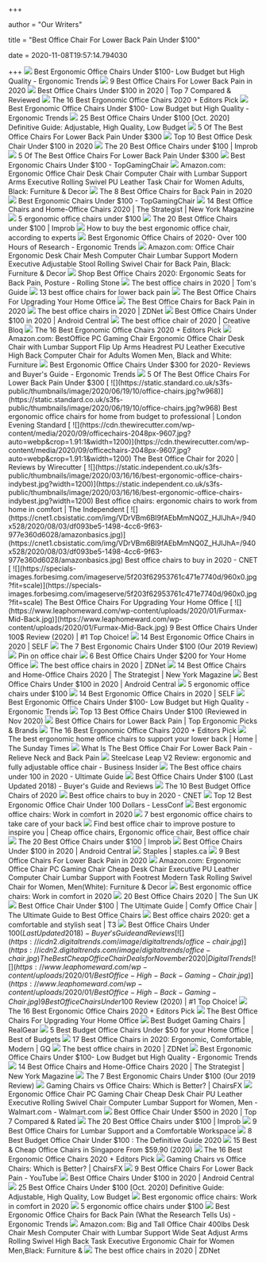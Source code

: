 +++
        
author = "Our Writers"
        
title = "Best Office Chair For Lower Back Pain Under $100"
        
date = 2020-11-08T19:57:14.794030
        
+++
[ ![](http://ergonomictrends.com/wp-content/uploads/2018/04/best-ergonomic-office-chairs-under-100-reviews.jpg)](http://ergonomictrends.com/wp-content/uploads/2018/04/best-ergonomic-office-chairs-under-100-reviews.jpg) Best Ergonomic Office Chairs Under $100- Low Budget but High Quality -  Ergonomic Trends
[ ![](https://www.btod.com/blog/wp-content/uploads/2019/11/9-best-office-chairs-lower-back-pain-blog-header-1.jpg)](https://www.btod.com/blog/wp-content/uploads/2019/11/9-best-office-chairs-lower-back-pain-blog-header-1.jpg) 9 Best Office Chairs For Lower Back Pain in 2020
[ ![](https://www.gadgetreview.com/wp-content/uploads/2020/01/best-office-chair-under-100.jpg)](https://www.gadgetreview.com/wp-content/uploads/2020/01/best-office-chair-under-100.jpg) Best Office Chairs Under $100 in 2020 | Top 7 Compared & Reviewed
[ ![](https://i.ytimg.com/vi/7YVTS6Yj4Co/maxresdefault.jpg)](https://i.ytimg.com/vi/7YVTS6Yj4Co/maxresdefault.jpg) The 16 Best Ergonomic Office Chairs 2020 + Editors Pick
[ ![](http://ergonomictrends.com/wp-content/uploads/2018/04/Jumei-high-back-mesh-chair-review.jpg)](http://ergonomictrends.com/wp-content/uploads/2018/04/Jumei-high-back-mesh-chair-review.jpg) Best Ergonomic Office Chairs Under $100- Low Budget but High Quality -  Ergonomic Trends
[ ![](https://ihomemag.com/wp-content/uploads/2018/06/Best-Office-Chairs-Under-100.jpg)](https://ihomemag.com/wp-content/uploads/2018/06/Best-Office-Chairs-Under-100.jpg) 25 Best Office Chairs Under $100 [Oct. 2020] Definitive Guide: Adjustable,  High Quality, Low Budget
[ ![](https://cdn.paindoctor.com/wp-content/uploads/2018/01/poly-bark-ergonomic-office-chair.jpg)](https://cdn.paindoctor.com/wp-content/uploads/2018/01/poly-bark-ergonomic-office-chair.jpg) 5 Of The Best Office Chairs For Lower Back Pain Under $300
[ ![](https://theluxurychairs.com/wp-content/uploads/2019/02/best-office-chair-under-100.jpg)](https://theluxurychairs.com/wp-content/uploads/2019/02/best-office-chair-under-100.jpg) Top 10 Best Office Desk Chair Under $100 in 2020
[ ![](https://cdn.improb.com/wp-content/uploads/2019/07/best-office-chairs-under-100.jpg)](https://cdn.improb.com/wp-content/uploads/2019/07/best-office-chairs-under-100.jpg) The 20 Best Office Chairs under $100 | Improb
[ ![](https://cdn.paindoctor.com/wp-content/uploads/2018/01/topsky-office-chair.jpg)](https://cdn.paindoctor.com/wp-content/uploads/2018/01/topsky-office-chair.jpg) 5 Of The Best Office Chairs For Lower Back Pain Under $300
[ ![](https://topgamingchair.com/wp-content/uploads/2019/03/Thumbnails-e1551613719241.jpg)](https://topgamingchair.com/wp-content/uploads/2019/03/Thumbnails-e1551613719241.jpg) Best Ergonomic Chairs Under $100 - TopGamingChair
[ ![](https://images-na.ssl-images-amazon.com/images/I/61oQKMFqydL._AC_SY741_.jpg)](https://images-na.ssl-images-amazon.com/images/I/61oQKMFqydL._AC_SY741_.jpg) Amazon.com: Ergonomic Office Chair Desk Chair Computer Chair with Lumbar  Support Arms Executive Rolling Swivel PU Leather Task Chair for Women  Adults, Black: Furniture & Decor
[ ![](https://www.thebalancesmb.com/thmb/9U3S19mn6KmviCa9emPCfbqumE0=/640x640/smart/filters:no_upscale()/717tpSVhAvL._SL1001_-5b5f3e8a46e0fb0050e83f91.jpg)](https://www.thebalancesmb.com/thmb/9U3S19mn6KmviCa9emPCfbqumE0=/640x640/smart/filters:no_upscale()/717tpSVhAvL._SL1001_-5b5f3e8a46e0fb0050e83f91.jpg) The 8 Best Office Chairs for Back Pain in 2020
[ ![](https://m.media-amazon.com/images/I/41S8ruCx7oL.jpg)](https://m.media-amazon.com/images/I/41S8ruCx7oL.jpg) Best Ergonomic Chairs Under $100 - TopGamingChair
[ ![](https://pyxis.nymag.com/v1/imgs/fdc/3a6/86a7075e3525ef1c07994401e3cd530a78-amazon-basics-exec-chair.rsquare.w600.jpg)](https://pyxis.nymag.com/v1/imgs/fdc/3a6/86a7075e3525ef1c07994401e3cd530a78-amazon-basics-exec-chair.rsquare.w600.jpg) 14 Best Office Chairs and Home-Office Chairs 2020 | The Strategist | New  York Magazine
[ ![](https://s.hdnux.com/photos/01/14/45/13/20075224/3/1200x0.jpg)](https://s.hdnux.com/photos/01/14/45/13/20075224/3/1200x0.jpg) 5 ergonomic office chairs under $100
[ ![](https://cdn.improb.com/wp-content/uploads/2019/07/Homall-High-Back-Gaming-Office-Chair.jpg)](https://cdn.improb.com/wp-content/uploads/2019/07/Homall-High-Back-Gaming-Office-Chair.jpg) The 20 Best Office Chairs under $100 | Improb
[ ![](https://media2.s-nbcnews.com/i/newscms/2020_25/3390893/ergonomic-office-chairs-kr-2x1-tease-200618_38008296185ce90fd52b401caf79df24.jpg)](https://media2.s-nbcnews.com/i/newscms/2020_25/3390893/ergonomic-office-chairs-kr-2x1-tease-200618_38008296185ce90fd52b401caf79df24.jpg) How to buy the best ergonomic office chair, according to experts
[ ![](http://ergonomictrends.com/wp-content/uploads/2019/01/X-Chair-X4-ergonomic-chair-review.jpg)](http://ergonomictrends.com/wp-content/uploads/2019/01/X-Chair-X4-ergonomic-chair-review.jpg) Best Ergonomic Office Chairs of 2020- Over 100 Hours of Research - Ergonomic  Trends
[ ![](https://m.media-amazon.com/images/I/61v2Wcz3VpL._AC_UL400_.jpg)](https://m.media-amazon.com/images/I/61v2Wcz3VpL._AC_UL400_.jpg) Amazon.com: Office Chair Ergonomic Desk Chair Mesh Computer Chair Lumbar  Support Modern Executive Adjustable Stool Rolling Swivel Chair for Back Pain,  Black: Furniture & Decor
[ ![](https://www.rollingstone.com/wp-content/uploads/2020/04/71TZBPWYanL._AC_SL1500_.jpg)](https://www.rollingstone.com/wp-content/uploads/2020/04/71TZBPWYanL._AC_SL1500_.jpg) Shop Best Office Chairs 2020: Ergonomic Seats for Back Pain, Posture -  Rolling Stone
[ ![](https://cdn.mos.cms.futurecdn.net/chg3AGHkpwVFcZeK26TKuA-1200-80.jpg)](https://cdn.mos.cms.futurecdn.net/chg3AGHkpwVFcZeK26TKuA-1200-80.jpg) The best office chairs in 2020 | Tom's Guide
[ ![](https://kickofftech.com/wp-content/uploads/2019/01/Coavas.jpg)](https://kickofftech.com/wp-content/uploads/2019/01/Coavas.jpg) 13 best office chairs for lower back pain
[ ![](https://specials-images.forbesimg.com/imageserve/5eea485bdb3b680006a1e736/960x0.jpg?cropX1=0&cropX2=800&cropY1=233&cropY2=766)](https://specials-images.forbesimg.com/imageserve/5eea485bdb3b680006a1e736/960x0.jpg?cropX1=0&cropX2=800&cropY1=233&cropY2=766) The Best Office Chairs For Upgrading Your Home Office
[ ![](https://www.spineuniverse.com/sites/default/files/wysiwyg_imageupload/49571/2020/06/01/aeron.jpg)](https://www.spineuniverse.com/sites/default/files/wysiwyg_imageupload/49571/2020/06/01/aeron.jpg) The Best Office Chairs for Back Pain in 2020
[ ![](https://zdnet4.cbsistatic.com/hub/i/2020/01/17/8231e246-714d-44bf-8b5e-bebdd66c1d83/office-chair-6.jpg)](https://zdnet4.cbsistatic.com/hub/i/2020/01/17/8231e246-714d-44bf-8b5e-bebdd66c1d83/office-chair-6.jpg) The best office chairs in 2020 | ZDNet
[ ![](https://www.androidcentral.com/sites/androidcentral.com/files/styles/large/public/article_images/2020/06/furmax-mid-back-office-task-chair.jpg)](https://www.androidcentral.com/sites/androidcentral.com/files/styles/large/public/article_images/2020/06/furmax-mid-back-office-task-chair.jpg) Best Office Chairs Under $100 in 2020 | Android Central
[ ![](https://cdn.mos.cms.futurecdn.net/NkRwHsoDezP3MuJnwDvjhh.jpg)](https://cdn.mos.cms.futurecdn.net/NkRwHsoDezP3MuJnwDvjhh.jpg) The best office chair of 2020 | Creative Bloq
[ ![](https://i.ytimg.com/vi/7YVTS6Yj4Co/hqdefault.jpg)](https://i.ytimg.com/vi/7YVTS6Yj4Co/hqdefault.jpg) The 16 Best Ergonomic Office Chairs 2020 + Editors Pick
[ ![](https://m.media-amazon.com/images/I/51V5budxXHL._AC_SS350_.jpg)](https://m.media-amazon.com/images/I/51V5budxXHL._AC_SS350_.jpg) Amazon.com: BestOffice PC Gaming Chair Ergonomic Office Chair Desk Chair  with Lumbar Support Flip Up Arms Headrest PU Leather Executive High Back  Computer Chair for Adults Women Men, Black and White: Furniture
[ ![](http://ergonomictrends.com/wp-content/uploads/2018/01/best-ergonomic-office-chair-under-300.png)](http://ergonomictrends.com/wp-content/uploads/2018/01/best-ergonomic-office-chair-under-300.png) Best Ergonomic Office Chairs Under $300 for 2020- Reviews and Buyer's Guide  - Ergonomic Trends
[ ![](https://cdn.paindoctor.com/wp-content/uploads/2018/01/serta-mid-back-office-chair.jpg)](https://cdn.paindoctor.com/wp-content/uploads/2018/01/serta-mid-back-office-chair.jpg) 5 Of The Best Office Chairs For Lower Back Pain Under $300
[ ![](https://static.standard.co.uk/s3fs-public/thumbnails/image/2020/06/19/10/office-chairs.jpg?w968)](https://static.standard.co.uk/s3fs-public/thumbnails/image/2020/06/19/10/office-chairs.jpg?w968) Best ergonomic office chairs for home from budget to professional | London  Evening Standard
[ ![](https://cdn.thewirecutter.com/wp-content/media/2020/09/officechairs-2048px-9607.jpg?auto=webp&crop=1.91:1&width=1200)](https://cdn.thewirecutter.com/wp-content/media/2020/09/officechairs-2048px-9607.jpg?auto=webp&crop=1.91:1&width=1200) The Best Office Chair for 2020 | Reviews by Wirecutter
[ ![](https://static.independent.co.uk/s3fs-public/thumbnails/image/2020/03/16/16/best-ergonomic-office-chairs-indybest.jpg?width=1200)](https://static.independent.co.uk/s3fs-public/thumbnails/image/2020/03/16/16/best-ergonomic-office-chairs-indybest.jpg?width=1200) Best office chairs: ergonomic chairs to work from home in comfort | The  Independent
[ ![](https://cnet1.cbsistatic.com/img/VDrVBm6BI9fAEbMmNQ0Z_HJIJhA=/940x528/2020/08/03/df093be5-1498-4cc6-9f63-977e360d6028/amazonbasics.jpg)](https://cnet1.cbsistatic.com/img/VDrVBm6BI9fAEbMmNQ0Z_HJIJhA=/940x528/2020/08/03/df093be5-1498-4cc6-9f63-977e360d6028/amazonbasics.jpg) Best office chairs to buy in 2020 - CNET
[ ![](https://specials-images.forbesimg.com/imageserve/5f203f62953761c471e7740d/960x0.jpg?fit=scale)](https://specials-images.forbesimg.com/imageserve/5f203f62953761c471e7740d/960x0.jpg?fit=scale) The Best Office Chairs For Upgrading Your Home Office
[ ![](https://www.leaphomeward.com/wp-content/uploads/2020/01/Furmax-Mid-Back.jpg)](https://www.leaphomeward.com/wp-content/uploads/2020/01/Furmax-Mid-Back.jpg) 9 Best Office Chairs Under 100$ Review (2020) | #1 Top Choice!
[ ![](https://media.self.com/photos/5f1511c0872b1bec7ee1d056/master/w_400%2Cc_limit/amazon%2520basics%2520desk%2520chair.png)](https://media.self.com/photos/5f1511c0872b1bec7ee1d056/master/w_400%2Cc_limit/amazon%2520basics%2520desk%2520chair.png) 14 Best Ergonomic Office Chairs in 2020 | SELF
[ ![](https://ergonomicshealth.com/wp-content/uploads/2018/06/office-chairs.jpg)](https://ergonomicshealth.com/wp-content/uploads/2018/06/office-chairs.jpg) The 7 Best Ergonomic Chairs Under $100 (Our 2019 Review)
[ ![](https://i.pinimg.com/originals/e0/8a/d1/e08ad1e8c784d46ea58da108905233fb.jpg)](https://i.pinimg.com/originals/e0/8a/d1/e08ad1e8c784d46ea58da108905233fb.jpg) Pin on office chair
[ ![](https://www.firstforwomen.com/wp-content/uploads/sites/2/2020/06/1200x675-23.png)](https://www.firstforwomen.com/wp-content/uploads/sites/2/2020/06/1200x675-23.png) 6 Best Office Chairs Under $200 for Your Home Office
[ ![](https://zdnet3.cbsistatic.com/hub/i/2020/01/17/97604558-3c0e-41f2-b7eb-8ee71528cc97/office-chair-7.jpg)](https://zdnet3.cbsistatic.com/hub/i/2020/01/17/97604558-3c0e-41f2-b7eb-8ee71528cc97/office-chair-7.jpg) The best office chairs in 2020 | ZDNet
[ ![](https://pyxis.nymag.com/v1/imgs/61a/801/c0310140bb4b4ded27a02d48d2ecc677ef.2x.rdeep-vertical.w245.jpg)](https://pyxis.nymag.com/v1/imgs/61a/801/c0310140bb4b4ded27a02d48d2ecc677ef.2x.rdeep-vertical.w245.jpg) 14 Best Office Chairs and Home-Office Chairs 2020 | The Strategist | New  York Magazine
[ ![](https://www.androidcentral.com/sites/androidcentral.com/files/styles/large/public/article_images/2020/06/neo-chair-avengers.jpg)](https://www.androidcentral.com/sites/androidcentral.com/files/styles/large/public/article_images/2020/06/neo-chair-avengers.jpg) Best Office Chairs Under $100 in 2020 | Android Central
[ ![](https://kubrick.kubefeature.hearstapps.net/vader-prod.s3.amazonaws.com/1602096774-41NHXxhdzbL.jpg)](https://kubrick.kubefeature.hearstapps.net/vader-prod.s3.amazonaws.com/1602096774-41NHXxhdzbL.jpg) 5 ergonomic office chairs under $100
[ ![](https://media.self.com/photos/5f11d8abc511f144f4452626/1:1/w_1000,h_1000,c_limit/best%20office.png)](https://media.self.com/photos/5f11d8abc511f144f4452626/1:1/w_1000,h_1000,c_limit/best%20office.png) 14 Best Ergonomic Office Chairs in 2020 | SELF
[ ![](http://ergonomictrends.com/wp-content/uploads/2018/04/Furmax-Mid-Back-Lumbar-Office-Chair-Review.jpg)](http://ergonomictrends.com/wp-content/uploads/2018/04/Furmax-Mid-Back-Lumbar-Office-Chair-Review.jpg) Best Ergonomic Office Chairs Under $100- Low Budget but High Quality -  Ergonomic Trends
[ ![](https://bestchairsreviews.com/wp-content/uploads/2020/05/best_office_chairs_under_100.jpg)](https://bestchairsreviews.com/wp-content/uploads/2020/05/best_office_chairs_under_100.jpg) Top 13 Best Office Chairs Under $100 (Reviewed in Nov 2020)
[ ![](https://www.gadgetreview.com/wp-content/uploads/2018/03/pexels-photo-840996.jpeg)](https://www.gadgetreview.com/wp-content/uploads/2018/03/pexels-photo-840996.jpeg) Best Office Chairs for Lower Back Pain | Top Ergonomic Picks & Brands
[ ![](https://www.omnicoreagency.com/wp-content/uploads/2020/05/Autonomous-Ergo-Chair-2-List-2.jpg)](https://www.omnicoreagency.com/wp-content/uploads/2020/05/Autonomous-Ergo-Chair-2-List-2.jpg) The 16 Best Ergonomic Office Chairs 2020 + Editors Pick
[ ![](https://www.thetimes.co.uk/imageserver/image/%2Fmethode%2Fsundaytimes%2Fprod%2Fweb%2Fbin%2Fd1ff372a-a0db-11ea-b8ef-bc1da708794a.jpg?crop=2667%2C1500%2C0%2C0)](https://www.thetimes.co.uk/imageserver/image/%2Fmethode%2Fsundaytimes%2Fprod%2Fweb%2Fbin%2Fd1ff372a-a0db-11ea-b8ef-bc1da708794a.jpg?crop=2667%2C1500%2C0%2C0) The best ergonomic home office chairs to support your lower back | Home |  The Sunday Times
[ ![](https://relieveneckandbackpain.com/wp-content/uploads/2016/06/Serta-Budget-Office-Chair-For-Bad-Backs.jpg)](https://relieveneckandbackpain.com/wp-content/uploads/2016/06/Serta-Budget-Office-Chair-For-Bad-Backs.jpg) What Is The Best Office Chair For Lower Back Pain - Relieve Neck and Back  Pain
[ ![](https://i.insider.com/5ea0abf438bf23209d4ddfbf?width=1100&format=jpeg&auto=webp)](https://i.insider.com/5ea0abf438bf23209d4ddfbf?width=1100&format=jpeg&auto=webp) Steelcase Leap V2 Review: ergonomic and fully adjustable office chair -  Business Insider
[ ![](https://officegearzone.com/wp-content/uploads/2017/04/Best-office-chairs-under-100.png)](https://officegearzone.com/wp-content/uploads/2017/04/Best-office-chairs-under-100.png) The Best office chairs under 100 in 2020 - Ultimate Guide
[ ![](https://www.officereview.com/wp-content/uploads/2017/07/best-office-chair-under-100-dollars.png)](https://www.officereview.com/wp-content/uploads/2017/07/best-office-chair-under-100-dollars.png) Best Office Chairs Under $100 (Last Updated 2018) - Buyer's Guide and  Reviews
[ ![](https://www.thebalancesmb.com/thmb/ohaP_K4pMiMMjl-ZvVreujUSC9U=/1500x1500/filters:no_upscale():max_bytes(150000):strip_icc()/ModwayArticulateErgonomicMeshOfficeChairinBlack-5b21558bba61770037203394.jpg)](https://www.thebalancesmb.com/thmb/ohaP_K4pMiMMjl-ZvVreujUSC9U=/1500x1500/filters:no_upscale():max_bytes(150000):strip_icc()/ModwayArticulateErgonomicMeshOfficeChairinBlack-5b21558bba61770037203394.jpg) The 10 Best Budget Office Chairs of 2020
[ ![](https://cnet2.cbsistatic.com/img/GRo-GylewM5N39e16q82prn8Gog=/940x528/2020/08/03/92e8293d-d387-4aa5-9494-f9f4038830ab/hbada.jpg)](https://cnet2.cbsistatic.com/img/GRo-GylewM5N39e16q82prn8Gog=/940x528/2020/08/03/92e8293d-d387-4aa5-9494-f9f4038830ab/hbada.jpg) Best office chairs to buy in 2020 - CNET
[ ![](https://lessconf.com/wp-content/uploads/2020/05/best-ergonomic-office-chair-under-100.jpg)](https://lessconf.com/wp-content/uploads/2020/05/best-ergonomic-office-chair-under-100.jpg) Top 12 Best Ergonomic Office Chair Under 100 Dollars - LessConf
[ ![](https://blueprint-api-production.s3.amazonaws.com/uploads/card/image/1466975/dc8839af-17d9-49de-a63a-006b4adc7ebb.jpg)](https://blueprint-api-production.s3.amazonaws.com/uploads/card/image/1466975/dc8839af-17d9-49de-a63a-006b4adc7ebb.jpg) Best ergonomic office chairs: Work in comfort in 2020
[ ![](https://inews-prd-a-images.s3.eu-west-2.amazonaws.com/content/uploads/2019/01/best-ergonomic-office-chairs.png)](https://inews-prd-a-images.s3.eu-west-2.amazonaws.com/content/uploads/2019/01/best-ergonomic-office-chairs.png) 7 best ergonomic office chairs to take care of your back
[ ![](https://i.pinimg.com/originals/63/a4/68/63a468d1b77b97c32c7304a77b6d5c68.jpg)](https://i.pinimg.com/originals/63/a4/68/63a468d1b77b97c32c7304a77b6d5c68.jpg) Find best office chair to improve posture to inspire you | Cheap office  chairs, Ergonomic office chair, Best office chair
[ ![](https://cdn.improb.com/wp-content/uploads/2019/07/Recliner-Office-Chair-by-Best-Massage.jpg)](https://cdn.improb.com/wp-content/uploads/2019/07/Recliner-Office-Chair-by-Best-Massage.jpg) The 20 Best Office Chairs under $100 | Improb
[ ![](https://www.androidcentral.com/sites/androidcentral.com/files/styles/w1600h900crop_wm_brw/public/article_images/2019/03/hayato-office-space.jpg)](https://www.androidcentral.com/sites/androidcentral.com/files/styles/w1600h900crop_wm_brw/public/article_images/2019/03/hayato-office-space.jpg) Best Office Chairs Under $100 in 2020 | Android Central
[ ![](https://storage.googleapis.com/staplesassets/img/chair-guide/chair-for-back-pain.png)](https://storage.googleapis.com/staplesassets/img/chair-guide/chair-for-back-pain.png) Staples | staples.ca
[ ![](https://www.btod.com/blog/wp-content/uploads/2018/10/best-chairs-lower-back-support-1-ergohuman.jpg)](https://www.btod.com/blog/wp-content/uploads/2018/10/best-chairs-lower-back-support-1-ergohuman.jpg) 9 Best Office Chairs For Lower Back Pain in 2020
[ ![](https://images-na.ssl-images-amazon.com/images/I/611jFd4qtaL._AC_SX522_.jpg)](https://images-na.ssl-images-amazon.com/images/I/611jFd4qtaL._AC_SX522_.jpg) Amazon.com: Ergonomic Office Chair PC Gaming Chair Cheap Desk Chair  Executive PU Leather Computer Chair Lumbar Support with Footrest Modern Task  Rolling Swivel Chair for Women, Men(White): Furniture & Decor
[ ![](https://blueprint-api-production.s3.amazonaws.com/uploads/card/image/1466920/2e5793ab-a909-445b-a5d4-55cfb75aa651.jpg)](https://blueprint-api-production.s3.amazonaws.com/uploads/card/image/1466920/2e5793ab-a909-445b-a5d4-55cfb75aa651.jpg) Best ergonomic office chairs: Work in comfort in 2020
[ ![](https://www.thesun.co.uk/wp-content/uploads/2020/03/pm-COMPchairs.jpg)](https://www.thesun.co.uk/wp-content/uploads/2020/03/pm-COMPchairs.jpg) 20 Best Office Chairs 2020 | The Sun UK
[ ![](http://www.comfyofficechair.com/wp-content/uploads/2014/05/BestOfficeChairUnder1001.jpg)](http://www.comfyofficechair.com/wp-content/uploads/2014/05/BestOfficeChairUnder1001.jpg) Best Office Chair Under $100 | The Ultimate Guide | Comfy Office Chair |  The Ultimate Guide to Best Office Chairs
[ ![](https://cdn.mos.cms.futurecdn.net/9rXCdrBHCFMd2aXzFFi6XV.jpg)](https://cdn.mos.cms.futurecdn.net/9rXCdrBHCFMd2aXzFFi6XV.jpg) Best office chairs 2020: get a comfortable and stylish seat | T3
[ ![](https://www.officereview.com/wp-content/uploads/2017/06/best-office-chair-under-100-dollars-275x450.jpg)](https://www.officereview.com/wp-content/uploads/2017/06/best-office-chair-under-100-dollars-275x450.jpg) Best Office Chairs Under $100 (Last Updated 2018) - Buyer's Guide and  Reviews
[ ![](https://icdn2.digitaltrends.com/image/digitaltrends/office-chair.jpg)](https://icdn2.digitaltrends.com/image/digitaltrends/office-chair.jpg) The Best Cheap Office Chair Deals for November 2020 | Digital Trends
[ ![](https://www.leaphomeward.com/wp-content/uploads/2020/01/BestOffice-High-Back-Gaming-Chair.jpg)](https://www.leaphomeward.com/wp-content/uploads/2020/01/BestOffice-High-Back-Gaming-Chair.jpg) 9 Best Office Chairs Under 100$ Review (2020) | #1 Top Choice!
[ ![](https://www.omnicoreagency.com/wp-content/uploads/2020/01/Herman-Miller-Embody-Ergonomic-Office-Chair-List.jpg)](https://www.omnicoreagency.com/wp-content/uploads/2020/01/Herman-Miller-Embody-Ergonomic-Office-Chair-List.jpg) The 16 Best Ergonomic Office Chairs 2020 + Editors Pick
[ ![](https://specials-images.forbesimg.com/imageserve/5f68e0d9f584b8503985c4de/960x0.jpg?fit=scale)](https://specials-images.forbesimg.com/imageserve/5f68e0d9f584b8503985c4de/960x0.jpg?fit=scale) The Best Office Chairs For Upgrading Your Home Office
[ ![](https://www.realgear.net/wp-content/uploads/2018/01/Merax-High-Back-Executive-Chair.jpg)](https://www.realgear.net/wp-content/uploads/2018/01/Merax-High-Back-Executive-Chair.jpg) Best Budget Gaming Chairs | RealGear
[ ![](https://i0.wp.com/www.bestofbudgets.com/wp-content/uploads/2018/05/5-best-office-chairs-under-50.jpg?fit=783%2C450&ssl=1)](https://i0.wp.com/www.bestofbudgets.com/wp-content/uploads/2018/05/5-best-office-chairs-under-50.jpg?fit=783%2C450&ssl=1) 5 Best Budget Office Chairs Under $50 for your Home Office | Best of Budgets
[ ![](https://media.gq.com/photos/5f12159f97f256cb0f19314c/master/pass/chairs-v4.jpg)](https://media.gq.com/photos/5f12159f97f256cb0f19314c/master/pass/chairs-v4.jpg) 17 Best Office Chairs in 2020: Ergonomic, Comfortable, Modern | GQ
[ ![](https://zdnet2.cbsistatic.com/hub/i/2020/01/17/7c472d88-63f5-4226-953d-4af384526514/office-chair-9.jpg)](https://zdnet2.cbsistatic.com/hub/i/2020/01/17/7c472d88-63f5-4226-953d-4af384526514/office-chair-9.jpg) The best office chairs in 2020 | ZDNet
[ ![](http://ergonomictrends.com/wp-content/uploads/2020/07/smugdesk-reclining-office-chair-review.jpg)](http://ergonomictrends.com/wp-content/uploads/2020/07/smugdesk-reclining-office-chair-review.jpg) Best Ergonomic Office Chairs Under $100- Low Budget but High Quality -  Ergonomic Trends
[ ![](https://pyxis.nymag.com/v1/imgs/9c2/9bf/436a954ba3169c4f4f501fc9279e51f170-hon-valutask-low-back-task-chair.rsquare.w600.jpg)](https://pyxis.nymag.com/v1/imgs/9c2/9bf/436a954ba3169c4f4f501fc9279e51f170-hon-valutask-low-back-task-chair.rsquare.w600.jpg) 14 Best Office Chairs and Home-Office Chairs 2020 | The Strategist | New  York Magazine
[ ![](https://m.media-amazon.com/images/I/416UsNucuXL.jpg)](https://m.media-amazon.com/images/I/416UsNucuXL.jpg) The 7 Best Ergonomic Chairs Under $100 (Our 2019 Review)
[ ![](https://chairsfx.com/wp-content/uploads/2020/07/gaming-vs-office-compare.jpg)](https://chairsfx.com/wp-content/uploads/2020/07/gaming-vs-office-compare.jpg) Gaming Chairs vs Office Chairs: Which is Better? | ChairsFX
[ ![](https://i5.walmartimages.com/asr/54a8d363-cea7-41bf-8442-d422f4ace61d_1.6be0ddba12db7e8a6886e62fbf2b8849.jpeg?odnWidth=612&odnHeight=612&odnBg=ffffff)](https://i5.walmartimages.com/asr/54a8d363-cea7-41bf-8442-d422f4ace61d_1.6be0ddba12db7e8a6886e62fbf2b8849.jpeg?odnWidth=612&odnHeight=612&odnBg=ffffff) Ergonomic Office Chair PC Gaming Chair Cheap Desk Chair PU Leather  Executive Rolling Swivel Chair Computer Lumbar Support for Women, Men -  Walmart.com - Walmart.com
[ ![](https://www.gadgetreview.com/wp-content/uploads/2020/01/best-office-chair-under-500.jpg)](https://www.gadgetreview.com/wp-content/uploads/2020/01/best-office-chair-under-500.jpg) Best Office Chair Under $500 in 2020 | Top 7 Compared & Rated
[ ![](https://cdn.improb.com/wp-content/uploads/2019/07/Techni-Mobili-Mesh-Task-Office-Chair.jpg)](https://cdn.improb.com/wp-content/uploads/2019/07/Techni-Mobili-Mesh-Task-Office-Chair.jpg) The 20 Best Office Chairs under $100 | Improb
[ ![](https://www.firstforwomen.com/wp-content/uploads/sites/2/2019/09/Bauer-Product-Images-5.png)](https://www.firstforwomen.com/wp-content/uploads/sites/2/2019/09/Bauer-Product-Images-5.png) 9 Best Office Chairs for Lumbar Support and a Comfortable Workspace
[ ![](https://officechairjudge.com/wp-content/uploads/2019/06/BERLMAN-High-Back-Mesh-Office-Chair.jpg?x61104)](https://officechairjudge.com/wp-content/uploads/2019/06/BERLMAN-High-Back-Mesh-Office-Chair.jpg?x61104) 8 Best Budget Office Chair Under $100 : The Definitive Guide 2020
[ ![](https://unopening.co/wp-content/uploads/2019/08/best-office-chairs-singapore.jpg)](https://unopening.co/wp-content/uploads/2019/08/best-office-chairs-singapore.jpg) 15 Best & Cheap Office Chairs in Singapore From $59.90 (2020)
[ ![](https://www.omnicoreagency.com/wp-content/uploads/2020/01/Mid-Back-Mesh-Chair-by-Flash-Furniture-List.jpg)](https://www.omnicoreagency.com/wp-content/uploads/2020/01/Mid-Back-Mesh-Chair-by-Flash-Furniture-List.jpg) The 16 Best Ergonomic Office Chairs 2020 + Editors Pick
[ ![](https://chairsfx.com/wp-content/uploads/2020/07/cheap-ergonomic-office-chairs.jpg)](https://chairsfx.com/wp-content/uploads/2020/07/cheap-ergonomic-office-chairs.jpg) Gaming Chairs vs Office Chairs: Which is Better? | ChairsFX
[ ![](https://i.ytimg.com/vi/uySCdDGrRK0/mqdefault.jpg)](https://i.ytimg.com/vi/uySCdDGrRK0/mqdefault.jpg) 9 Best Office Chairs For Lower Back Pain - YouTube
[ ![](https://www.androidcentral.com/sites/androidcentral.com/files/styles/large/public/article_images/2020/07/furmax-mid-back-office-chair-lifestyle.jpg)](https://www.androidcentral.com/sites/androidcentral.com/files/styles/large/public/article_images/2020/07/furmax-mid-back-office-chair-lifestyle.jpg) Best Office Chairs Under $100 in 2020 | Android Central
[ ![](https://ihomemag.com/wp-content/uploads/2018/06/Sit-Correctly.jpg)](https://ihomemag.com/wp-content/uploads/2018/06/Sit-Correctly.jpg) 25 Best Office Chairs Under $100 [Oct. 2020] Definitive Guide: Adjustable,  High Quality, Low Budget
[ ![](https://blueprint-api-production.s3.amazonaws.com/uploads/card/image/1466946/56ce53f3-6de1-4010-ae92-0ed8266eb6db.jpg)](https://blueprint-api-production.s3.amazonaws.com/uploads/card/image/1466946/56ce53f3-6de1-4010-ae92-0ed8266eb6db.jpg) Best ergonomic office chairs: Work in comfort in 2020
[ ![](https://kubrick.kubefeature.hearstapps.net/vader-prod.s3.amazonaws.com/1602097996-41OVCKCFMeL.jpg)](https://kubrick.kubefeature.hearstapps.net/vader-prod.s3.amazonaws.com/1602097996-41OVCKCFMeL.jpg) 5 ergonomic office chairs under $100
[ ![](http://ergonomictrends.com/wp-content/uploads/2020/02/Nouhaus-Ergo3D-office-chair-review.jpg)](http://ergonomictrends.com/wp-content/uploads/2020/02/Nouhaus-Ergo3D-office-chair-review.jpg) Best Ergonomic Office Chairs for Back Pain (What the Research Tells Us) -  Ergonomic Trends
[ ![](https://images-na.ssl-images-amazon.com/images/I/6116gQcN5xL._AC_SL1010_.jpg)](https://images-na.ssl-images-amazon.com/images/I/6116gQcN5xL._AC_SL1010_.jpg) Amazon.com: Big and Tall Office Chair 400lbs Desk Chair Mesh Computer Chair  with Lumbar Support Wide Seat Adjust Arms Rolling Swivel High Back Task  Executive Ergonomic Chair for Women Men,Black: Furniture &
[ ![](https://zdnet4.cbsistatic.com/hub/i/2020/01/17/c0ad1bc6-1ebd-44b4-a35b-3f8aae0e3b21/office-chair-4.jpg)](https://zdnet4.cbsistatic.com/hub/i/2020/01/17/c0ad1bc6-1ebd-44b4-a35b-3f8aae0e3b21/office-chair-4.jpg) The best office chairs in 2020 | ZDNet
